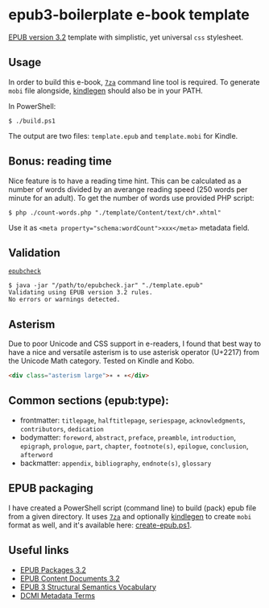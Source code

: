 # epub3-boilerplate e-book template

[EPUB version 3.2](https://www.w3.org/publishing/epub32/epub-spec.html) template with simplistic, yet universal `css` stylesheet.

## Usage

In order to build this e-book, [`7za`](https://www.7-zip.org/download.html) command line tool is required. To generate `mobi` file alongside, [kindlegen](https://www.amazon.com/gp/feature.html?ie=UTF8&docId=1000765211) should also be in your PATH.

In PowerShell:

```
$ ./build.ps1
```

The output are two files: `template.epub` and `template.mobi` for Kindle.

## Bonus: reading time

Nice feature is to have a reading time hint. This can be calculated as a number of words divided by an averange reading speed (250 words per minute for an adult). To get the number of words use provided PHP script:

```
$ php ./count-words.php "./template/Content/text/ch*.xhtml"
```

Use it as `<meta property="schema:wordCount">xxx</meta>` metadata field.

## Validation

[`epubcheck`](https://github.com/w3c/epubcheck)
```
$ java -jar "/path/to/epubcheck.jar" "./template.epub"
Validating using EPUB version 3.2 rules.
No errors or warnings detected.
```

## Asterism

Due to poor Unicode and CSS support in e-readers, I found that best way to have a nice and versatile asterism is to use asterisk operator (U+2217) from the Unicode Math category. Tested on Kindle and Kobo.

```html
<div class="asterism large">∗ ∗ ∗</div>
```

## Common sections (epub:type):

 - frontmatter: `titlepage`, `halftitlepage`, `seriespage`, `acknowledgments`, `contributors`, `dedication`
 - bodymatter: `foreword`, `abstract`, `preface`, `preamble`, `introduction`, `epigraph`, `prologue`, `part`, `chapter`, `footnote(s)`, `epilogue`, `conclusion`, `afterword`
 - backmatter: `appendix`, `bibliography`, `endnote(s)`, `glossary`

## EPUB packaging

I have created a PowerShell script (command line) to build (pack) epub file from a given directory. It uses [`7za`](https://www.7-zip.org/download.html) and optionally [kindlegen](https://www.amazon.com/gp/feature.html?ie=UTF8&docId=1000765211) to create `mobi` format as well, and it's available here: [create-epub.ps1](https://gist.github.com/spajak/a6699005d9648696fbdda1d545153a38).

## Useful links

 - [EPUB Packages 3.2](https://www.w3.org/publishing/epub32/epub-packages.html)
 - [EPUB Content Documents 3.2](https://www.w3.org/publishing/epub32/epub-contentdocs.html)
 - [EPUB 3 Structural Semantics Vocabulary](https://idpf.github.io/epub-vocabs/structure/)
 - [DCMI Metadata Terms](http://www.dublincore.org/specifications/dublin-core/dcmi-terms/)
